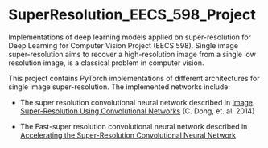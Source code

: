 # SuperResolution_EECS_598_Project
Implementations of deep learning models applied on super-resolution for Deep Learning for Computer Vision Project (EECS 598). Single image super-resolution aims to recover a high-resolution image from a single low resolution image, is a classical problem in computer vision.

This project contains PyTorch implementations of different architectures for single image super-resolution. The implemented networks include: 

- The super resolution convolutional neural network described in [Image Super-Resolution Using Convolutional Networks](https://arxiv.org/abs/1501.00092) (C. Dong, et. al. 2014)

- The Fast-super resolution convolutional neural network described in [Accelerating the Super-Resolution Convolutional Neural Network](https://arxiv.org/abs/1608.00367)

